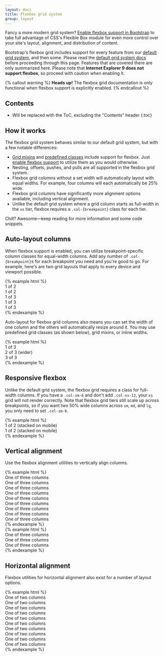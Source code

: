 ```yaml
---
layout: docs
title: Flexbox grid system
group: layout
---
```


Fancy a more modern grid system? [Enable flexbox support in Bootstrap](/getting-started/flexbox) to take full advantage of CSS's Flexible Box module for even more control over your site's layout, alignment, and distribution of content.

Bootstrap's flexbox grid includes support for every feature from our [default grid system](/layout/grid), and then some. Please read the [default grid system docs](/layout/grid) before proceeding through this page. Features that are covered there are only summarized here. Please note that **Internet Explorer 9 does not support flexbox**, so proceed with caution when enabling it.

{% callout warning %}
**Heads up!** The flexbox grid documentation is only functional when flexbox support is explicitly enabled.
{% endcallout %}

## Contents

* Will be replaced with the ToC, excluding the "Contents" header
{:toc}

## How it works

The flexbox grid system behaves similar to our default grid system, but with a few notable differences:

- [Grid mixins](/layout/grid#sass-mixins) and [predefined classes](/layout/grid#predefined-classes) include support for flexbox. Just [enable flexbox support](/getting-started/flexbox) to utilize them as you would otherwise.
- Nesting, offsets, pushes, and pulls are all supported in the flexbox grid system.
- Flexbox grid columns without a set width will automatically layout with equal widths. For example, four columns will each automatically be 25% wide.
- Flexbox grid columns have significantly more alignment options available, including vertical alignment.
- Unlike the default grid system where a grid column starts as full-width in the `xs` tier, flexbox requires a `.col-{breakpoint}` class for each tier.

Chill? Awesome—keep reading for more information and some code snippets.

## Auto-layout columns

When flexbox support is enabled, you can utilize breakpoint-specific column classes for equal-width columns. Add any number of `.col-{breakpoint}`s for each breakpoint you need and you're good to go. For example, here's are two grid layouts that apply to every device and viewport possible.

<div class="bd-example-row">
{% example html %}
<div class="container">
  <div class="row">
    <div class="col-xs">
      1 of 2
    </div>
    <div class="col-xs">
      1 of 2
    </div>
  </div>
  <div class="row">
    <div class="col-xs">
      1 of 3
    </div>
    <div class="col-xs">
      1 of 3
    </div>
    <div class="col-xs">
      1 of 3
    </div>
  </div>
</div>
{% endexample %}
</div>

Auto-layout for flexbox grid columns also means you can set the width of one column and the others will automatically resize around it. You may use predefined grid classes (as shown below), grid mixins, or inline widths.

<div class="bd-example-row">
{% example html %}
<div class="container">
  <div class="row">
    <div class="col-xs">
      1 of 3
    </div>
    <div class="col-xs-6">
      2 of 3 (wider)
    </div>
    <div class="col-xs">
      3 of 3
    </div>
  </div>
</div>
{% endexample %}
</div>

## Responsive flexbox

Unlike the default grid system, the flexbox grid requires a class for full-width columns. If you have a `.col-sm-6` and don't add `.col-xs-12`, your `xs` grid will not render correctly. Note that flexbox grid tiers still scale up across breakpoints, so if you want two 50% wide columns across `sm`, `md`, and `lg`, you only need to set `.col-sm-6`.

<div class="bd-example-row">
{% example html %}
<div class="container">
  <div class="row">
    <div class="col-xs-12 col-sm-6">
      1 of 2 (stacked on mobile)
    </div>
    <div class="col-xs-12 col-sm-6">
      1 of 2 (stacked on mobile)
    </div>
  </div>
</div>
{% endexample %}
</div>

## Vertical alignment

Use the flexbox alignment utilities to vertically align columns.

<div class="bd-example-row">
{% example html %}
<div class="container">
  <div class="row flex-items-xs-top">
    <div class="col-xs">
      One of three columns
    </div>
    <div class="col-xs">
      One of three columns
    </div>
    <div class="col-xs">
      One of three columns
    </div>
  </div>
  <div class="row flex-items-xs-middle">
    <div class="col-xs">
      One of three columns
    </div>
    <div class="col-xs">
      One of three columns
    </div>
    <div class="col-xs">
      One of three columns
    </div>
  </div>
  <div class="row flex-items-xs-bottom">
    <div class="col-xs">
      One of three columns
    </div>
    <div class="col-xs">
      One of three columns
    </div>
    <div class="col-xs">
      One of three columns
    </div>
  </div>
</div>
{% endexample %}
</div>

<div class="bd-example-row bd-example-row-flex-cols">
{% example html %}
<div class="container">
  <div class="row">
    <div class="col-xs flex-xs-top">
      One of three columns
    </div>
    <div class="col-xs flex-xs-middle">
      One of three columns
    </div>
    <div class="col-xs flex-xs-bottom">
      One of three columns
    </div>
  </div>
</div>
{% endexample %}
</div>

## Horizontal alignment

Flexbox utilities for horizontal alignment also exist for a number of layout options.

<div class="bd-example-row">
{% example html %}
<div class="container">
  <div class="row flex-items-xs-left">
    <div class="col-xs-4">
      One of two columns
    </div>
    <div class="col-xs-4">
      One of two columns
    </div>
  </div>
  <div class="row flex-items-xs-center">
    <div class="col-xs-4">
      One of two columns
    </div>
    <div class="col-xs-4">
      One of two columns
    </div>
  </div>
  <div class="row flex-items-xs-right">
    <div class="col-xs-4">
      One of two columns
    </div>
    <div class="col-xs-4">
      One of two columns
    </div>
  </div>
  <div class="row flex-items-xs-around">
    <div class="col-xs-4">
      One of two columns
    </div>
    <div class="col-xs-4">
      One of two columns
    </div>
  </div>
  <div class="row flex-items-xs-between">
    <div class="col-xs-4">
      One of two columns
    </div>
    <div class="col-xs-4">
      One of two columns
    </div>
  </div>
</div>
{% endexample %}
</div>
